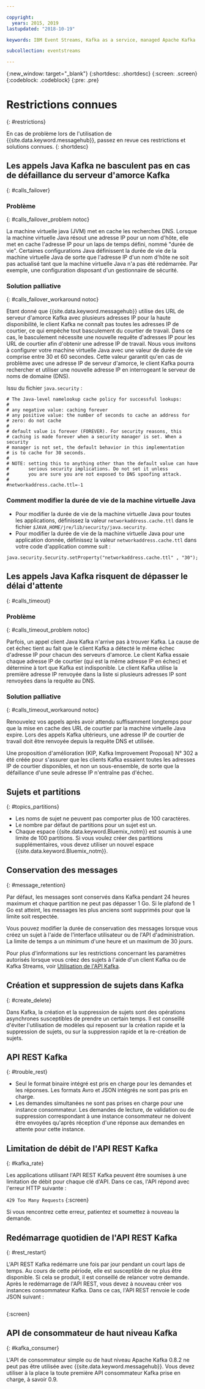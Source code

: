 ```yaml
---

copyright:
  years: 2015, 2019
lastupdated: "2018-10-19"

keywords: IBM Event Streams, Kafka as a service, managed Apache Kafka

subcollection: eventstreams

---
```


{:new_window: target="_blank"}
{:shortdesc: .shortdesc}
{:screen: .screen}
{:codeblock: .codeblock}
{:pre: .pre}


# Restrictions connues
{: #restrictions}

En cas de problème lors de l'utilisation de {{site.data.keyword.messagehub}}, passez en revue ces restrictions et solutions connues. 
{: shortdesc}

## Les appels Java Kafka ne basculent pas en cas de défaillance du serveur d'amorce Kafka
{: #calls_failover}

### Problème
{: #calls_failover_problem notoc}

La machine virtuelle java (JVM) met en cache les recherches DNS. Lorsque la machine virtuelle Java résout une adresse IP pour un nom d'hôte, elle met en cache l'adresse IP pour un laps de temps défini, nommé "durée de vie". Certaines configurations Java définissent la durée de vie de la machine virtuelle Java de sorte que l'adresse IP d'un nom d'hôte ne soit pas actualisé tant que la machine virtuelle Java n'a pas été redémarrée. Par exemple, une configuration disposant d'un gestionnaire de sécurité.

### Solution palliative
{: #calls_failover_workaround notoc}

Etant donné que {{site.data.keyword.messagehub}} utilise des URL de serveur d'amorce Kafka avec plusieurs adresses IP pour la haute disponibilité, le client Kafka ne connaît pas toutes les adresses IP de courtier, ce qui empêche tout basculement du courtier de travail. Dans ce cas, le basculement nécessite une nouvelle requête d'adresses IP pour les URL de courtier afin d'obtenir une adresse IP de travail. Nous vous invitons à configurer votre machine virtuelle Java avec une valeur de durée de vie comprise entre 30 et 60 secondes. Cette valeur garantit qu'en cas de problème avec une adresse IP de serveur d'amorce, le client Kafka pourra rechercher et utiliser une nouvelle adresse IP en interrogeant le serveur de noms de domaine (DNS).

Issu du fichier <code>java.security</code> : 

```
# The Java-level namelookup cache policy for successful lookups:
#
# any negative value: caching forever
# any positive value: the number of seconds to cache an address for
# zero: do not cache
#
# default value is forever (FOREVER). For security reasons, this
# caching is made forever when a security manager is set. When a security
# manager is not set, the default behavior in this implementation
# is to cache for 30 seconds.
#
# NOTE: setting this to anything other than the default value can have
#       serious security implications. Do not set it unless
#       you are sure you are not exposed to DNS spoofing attack.
#
#networkaddress.cache.ttl=-1
```

### Comment modifier la durée de vie de la machine virtuelle Java
* Pour modifier la durée de vie de la machine virtuelle Java pour toutes les applications, définissez la valeur <code>networkaddress.cache.ttl</code> dans le fichier <code><var class="keyword varname">$JAVA_HOME</var>/jre/lib/security/java.security</code>.
* Pour modifier la durée de vie de la machine virtuelle Java pour une application donnée, définissez la valeur <code>networkaddress.cache.ttl</code> dans votre code d'application comme suit :
```
java.security.Security.setProperty("networkaddress.cache.ttl" , "30");
```

## Les appels Java Kafka risquent de dépasser le délai d'attente
{: #calls_timeout}

### Problème
{: #calls_timeout_problem notoc}

Parfois, un appel client Java Kafka n'arrive pas à trouver Kafka. La cause de cet échec tient au fait que le client Kafka a détecté le même échec d'adresse IP pour chacun des serveurs d'amorce. Le client Kafka essaie chaque adresse IP de courtier (qui est la même adresse IP en échec) et détermine à tort que Kafka est indisponible. Le client Kafka utilise la première adresse IP renvoyée dans la liste si plusieurs adresses IP sont renvoyées dans la requête au DNS.

### Solution palliative
{: #calls_timeout_workaround notoc}

Renouvelez vos appels après avoir attendu suffisamment longtemps pour que la mise en cache des URL de courtier par la machine virtuelle Java expire. Lors des appels Kafka ultérieurs, une adresse IP de courtier de travail doit être renvoyée depuis la requête DNS et utilisée. 

Une proposition d'amélioration (KIP, Kafka Improvement Proposal) N° 302 a été créée pour s'assurer que les clients Kafka essaient toutes les adresses IP de courtier disponibles, et non un sous-ensemble, de sorte que la défaillance d'une seule adresse IP n'entraîne pas d'échec.


## Sujets et partitions
{: #topics_partitions}

*  Les noms de sujet ne peuvent pas comporter plus de 100 caractères.
*  Le nombre par défaut de partitions pour un sujet est un.
*  Chaque espace {{site.data.keyword.Bluemix_notm}} est soumis à une limite de 100 partitions. Si vous voulez créer des
partitions supplémentaires, vous devez utiliser un nouvel espace {{site.data.keyword.Bluemix_notm}}.

## Conservation des messages
{: #message_retention}

Par défaut, les messages sont conservés dans Kafka pendant 24 heures maximum et chaque partition ne peut pas dépasser 1 Go. Si le plafond de 1 Go est atteint, les messages les plus anciens sont supprimés pour que la limite soit respectée.

Vous pouvez modifier la durée de conservation des messages lorsque vous créez un sujet à l'aide de l'interface utilisateur ou de l'API d'administration. La limite de temps a un minimum d'une heure et un maximum de 30 jours.

Pour plus d'informations sur les restrictions concernant les paramètres autorisés lorsque vous créez des sujets à l'aide d'un client Kafka ou de Kafka Streams, voir [Utilisation de l'API Kafka](/docs/services/EventStreams?topic=eventstreams-kafka_using).

## Création et suppression de sujets dans Kafka
{: #create_delete}

Dans Kafka, la création et la suppression de sujets sont des opérations asynchrones susceptibles de prendre un certain temps. Il est conseillé d'éviter l'utilisation de modèles qui reposent sur la création rapide et la suppression de sujets, ou sur la suppression rapide et la re-création de sujets.

## API REST Kafka
{: #trouble_rest}

*  Seul le format binaire intégré est pris en charge pour les demandes et les
   réponses. Les formats Avro et JSON intégrés ne sont pas pris en charge.
*  Les demandes simultanées ne sont pas prises en charge pour une instance consommateur.
   Les demandes de lecture, de validation ou de suppression correspondant à une instance consommateur ne doivent être envoyées qu'après réception d'une réponse aux demandes en attente pour cette instance.

## Limitation de débit de l'API REST Kafka
{: #kafka_rate}

Les applications utilisant l'API REST Kafka peuvent être soumises à une
limitation de débit pour chaque clé d'API. Dans ce cas, l'API
répond avec l'erreur HTTP suivante :

<code>429 Too Many Requests</code>
{:screen}

Si vous rencontrez cette erreur, patientez et soumettez à nouveau la demande.

<!--12/04/18 - Karen: same info duplicated at messagehub108 -->
## Redémarrage quotidien de l'API REST Kafka
{: #rest_restart}

L'API REST Kafka redémarre une fois par jour pendant un court laps de
temps. Au cours de cette période, elle est susceptible de ne plus être disponible. Si cela se produit, il est conseillé de relancer votre demande. Après le redémarrage de l'API REST, vous devez
à nouveau créer vos instances consommateur Kafka. Dans ce cas,
l'API REST renvoie le code JSON suivant :

```'{"error_code":40403,"message":"Consumer instance not found."}'
```
{:screen}

## API de consommateur de haut niveau Kafka
{: #kafka_consumer}

L'API de consommateur simple ou de haut niveau Apache Kafka 0.8.2 ne peut pas être utilisée
avec {{site.data.keyword.messagehub}}. Vous devez utiliser à la place la toute première API consommateur Kafka prise en charge, à savoir 0.9.
